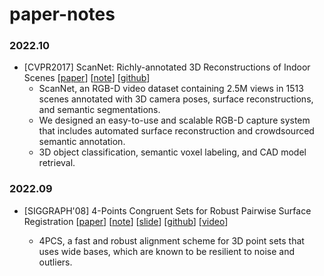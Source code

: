 # paper-notes
### 2022.10

- [CVPR2017] ScanNet: Richly-annotated 3D Reconstructions of Indoor Scenes [[paper](origin/ScanNet_Richly-Annotated_3D_CVPR_2017_paper.pdf)] [[note](notes/ScanNet.md)] [[github](https://github.com/hhheyijia/paper-notes)] 
  - ScanNet, an RGB-D video dataset containing 2.5M views in 1513 scenes annotated with 3D camera poses, surface reconstructions, and semantic segmentations.
  - We designed an easy-to-use and scalable RGB-D capture system that includes automated surface reconstruction and crowdsourced semantic annotation.
  - 3D object classification, semantic voxel labeling, and CAD model retrieval.

### 2022.09

* [SIGGRAPH'08] 4-Points Congruent Sets for Robust Pairwise Surface Registration [[paper](<origin/4-Points Congruent Sets for Robust Pairwise Surface Registration.pdf>)] [[note](notes/4pcs.md)] [[slide](notes/4pcs.ppt)] [[github](https://github.com/hhheyijia/paper-notes)] [[video](https://youtube.com/xxxx)]

  * 4PCS, a fast and robust alignment scheme for 3D point sets that uses wide bases, which are known to be resilient to noise and outliers.

  
